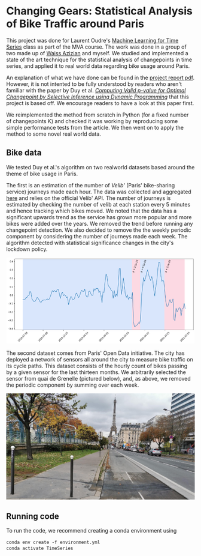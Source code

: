 # Changing Gears: Statistical Analysis of Bike Traffic around Paris


This project was done for Laurent Oudre's [Machine Learning for Time Series](http://www.laurentoudre.fr/ast.html) class as part of the MVA course. The work was done in a group of two made up of [Waiss Azizian](https://github.com/wazizian) and myself. We studied and implemented a state of the art technique for the statistical analysis of changepoints in time series, and applied it to real world data regarding bike usage around Paris.

An explanation of what we have done can be found in the [project report pdf](Time_Series_Project.pdf). However, it is not intented to be fully understood by readers who aren't familiar with the paper by Duy et al. [*Computing Valid p-value for Optimal Changepoint by Selective Inference using Dynamic Programming*](https://arxiv.org/abs/2002.09132) that this project is based off. We encourage readers to have a look at this paper first.

We reimplemented the method from scratch in Python (for a fixed number of changepoints K) and checked it was working by reproducing some simple performance tests from the article. We then went on to apply the method to some novel real world data.

## Bike data

We tested Duy et al.'s algorithm on two realworld datasets based around the theme of bike usage in Paris.

The first is an estimation of the number of *Velib'* (Paris' bike-sharing service) journeys made each hour. The data was collected and aggregated [here](https://velib.philibert.info/) and relies on the official Velib' API. The number of journeys is estimated by checking the number of velib at each station every 5 minutes and hence tracking which bikes moved. We noted that the data has a significant upwards trend as the service has grown more popular and more bikes were added over the years. We removed the trend before running any changepoint detection. We also decided to remove the the weekly periodic component by considering the number of journeys made each week. The algorithm detected with statistical significance changes in the city's lockdown policy.

![Paris](plots/velib_cp.png)

The second dataset comes from Paris' Open Data initiative. The city has deployed a network of sensors all around the city to measure bike traffic on its cycle paths. This dataset consists of the hourly count of bikes passing by a given sensor for the last thirteen months. We arbitrarily selected the sensor from quai de Grenelle (pictured below), and, as above, we removed the periodic component by summing over each week.

![Paris](eiffel.jpg)


## Running code
To run the code, we recommend creating a conda environment using
```
conda env create -f environment.yml
conda activate TimeSeries
```
